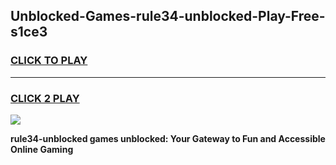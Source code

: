 
## Unblocked-Games-rule34-unblocked-Play-Free-s1ce3
<h3>
<a href="https://premium76.site?title=rule34-unblocked&ref=20M">CLICK TO PLAY</a></h3>
<hr>

<h3>
<a href="https://premium76.site?title=rule34-unblocked&ref=20M">CLICK 2 PLAY</a>
  
</h3>

<a href="https://premium76.site?title=rule34-unblocked&ref=19M"><img src="https://clearcache.store/games.png"></a>


**rule34-unblocked games unblocked: Your Gateway to Fun and Accessible Online Gaming**
